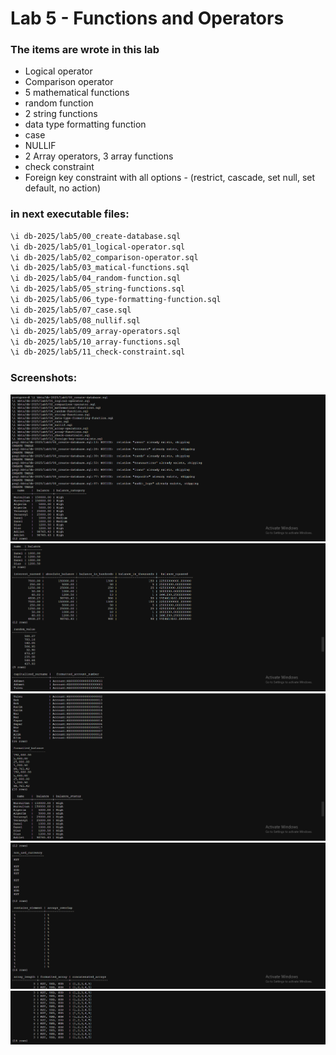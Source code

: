 # Lab 5 - Functions and Operators

### The items are wrote in this lab
- Logical operator 
- Comparison operator 
- 5 mathematical functions 
- random function 
- 2 string functions 
- data type formatting function 
- case  
- NULLIF 
- 2 Array operators, 3 array functions 
- check constraint 
- Foreign key constraint with all options - (restrict, cascade, set null, set default, no action) 

### in next executable files:
```zsh 
\i db-2025/lab5/00_create-database.sql
\i db-2025/lab5/01_logical-operator.sql
\i db-2025/lab5/02_comparison-operator.sql
\i db-2025/lab5/03_matical-functions.sql
\i db-2025/lab5/04_random-function.sql
\i db-2025/lab5/05_string-functions.sql
\i db-2025/lab5/06_type-formatting-function.sql
\i db-2025/lab5/07_case.sql
\i db-2025/lab5/08_nullif.sql
\i db-2025/lab5/09_array-operators.sql
\i db-2025/lab5/10_array-functions.sql
\i db-2025/lab5/11_check-constraint.sql
```
### Screenshots:
![log1](../media/lab5/log1.png)
![log2](../media/lab5/log2.png)
![log3](../media/lab5/log3.png)
![log4](../media/lab5/log4.png)
![log5](../media/lab5/log5.png)